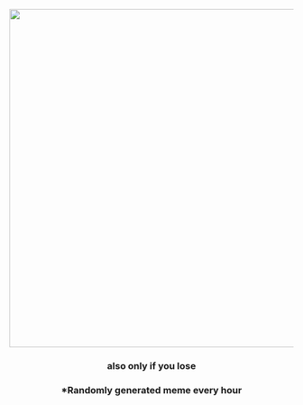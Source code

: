 <p align="center">
        <img src="https://i.redd.it/slm0w6yyoqx91.gif" width="600" height="600">
        </p>
        <h3 align="center">also only if you lose</h3>
        <h3 align="center">*Randomly generated meme every hour</h3>
    